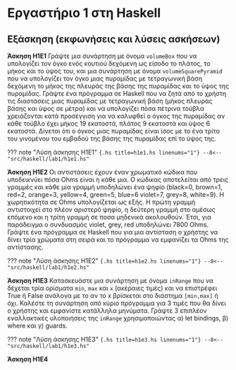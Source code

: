 # Εργαστήριο 1 στη Ηaskell

## Εξάσκηση (εκφωνήσεις και λύσεις ασκήσεων)

**Άσκηση H1E1** Γράψτε μια συνάρτηση με όνομα ```volumeBox``` που να υπολογίζει τον όγκο ενός κουτιού δεχόμενη ως είσοδο το πλάτος, το μήκος και το ύψος του, και μια συνάρτηση με όνομα ```volumeSquarePyramid``` που να υπολογίζει τον όγκο μιας πυραμίδας με τετραγωνική βάση δεχόμενη το μήκος της πλευράς της βάσης της πυραμίδας και το ύψος της πυραμίδας. Γράψτε ένα πρόγραμμα σε Haskell που να ζητά από το χρήστη τις διαστάσεις μιας πυραμίδας με τετραγωνική βάση (μήκος πλευράς βάσης και ύψος σε μέτρα) και να υπολογίζει πόσα πέτρινα τούβλα χρειάζονται κατά προσέγγιση για να καλυφθεί ο όγκος της πυραμίδας αν κάθε τούβλο έχει μήκος 19 εκατοστά, πλάτος 9 εκατοστά και ύψος 6 εκατοστά. Δίνεται ότι ο όγκος μιας πυραμίδας είναι ίσος με το ένα τρίτο του γινομένου του εμβαδού της βάσης της πυραμίδας επί το ύψος της.

??? note "Λύση άσκησης H1E1"
    ```{.hs title=h1e1.hs linenums="1"}
    --8<-- "src/haskell/lab1/h1e1.hs"
    ```

**Άσκηση H1E2** Οι αντιστάσεις έχουν έναν χρωματικό κώδικα που υποδεικνύει πόσα Ohms είναι η κάθε μια. Ο κώδικας αποτελείται από τρεις γραμμές και κάθε μία γραμμή υποδηλώνει ένα ψηφίο (black=0, brown=1, red=2, orange=3, yellow=4, green=5, blue=6 violet=7, grey=8, white=9). Η χωρητικότητα σε Ohms υπολογίζεται ως εξής. Η πρώτη γραμμή αντιστοιχεί στο πλέον αριστερό ψηφίο, η δεύτερη γραμμή στο αμέσως επόμενο και η τρίτη γραμμή σε ποσα μηδενικά ακολουθούν. Έτσι, για παράδειγμα ο συνδυασμός violet, grey, red υποδηλώνει 7800 Ohms. Γράψτε ένα πρόγραμμα σε Haskell που για μια αντίσταση ο χρήστης να δίνει τρία χρώματα στη σειρά και το πρόγραμμα να εμφανίζει τα Ohms της αντίστασης.


??? note "Λύση άσκησης H1E2"
    ```{.hs title=h1e2.hs linenums="1"}
    --8<-- "src/haskell/lab1/h1e2.hs"
    ```

**Άσκηση H1E3** Κατασκευάστε μια συνάρτηση με όνομα ```inRange``` που να δέχεται τρία ορίσματα ```min```, ```max``` και ```x``` (ακέραιες τιμές) και να επιστρέφει True ή False ανάλογα με το αν το x βρίσκεται στο διάστημα ```[min,max]``` ή όχι. Καλέστε τη συνάρτηση από κύριο πρόγραμμα για 3 τιμές που θα δίνει ο χρήστης και εμφανίστε κατάλληλα μηνύματα. Γράψτε 3 επιπλέον εναλλακτικές υλοποιήσεις της ```inRange``` χρησιμοποιώντας α) let bindings, β) where και γ) guards.


??? note "Λύση άσκησης H1E3"
    ```{.hs title=h1e3.hs linenums="1"}
    --8<-- "src/haskell/lab1/h1e3.hs"
    ```

**Άσκηση H1E4**
